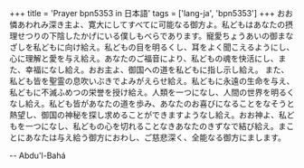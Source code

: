 +++
title = 'Prayer bpn5353 in 日本語'
tags = ['lang-ja', 'bpn5353']
+++
おお憐あわれみ深き主よ、寛大にしてすべてに可能なる御方よ。私どもはあなたの摂理せつりの下陰したかげにいる僕しもべらであります。寵愛ちょうあいの御まなざしを私どもに向け給え。私どもの目を明るくし、耳をよく聞こえるようにし、心に理解と愛を与え給え。あなたのご福音により、私どもの魂を快活にし、また、幸福になし給え。おお主よ、御国への道を私どもに指し示し給え。
また、私ども皆を聖霊の息吹いぶきでよみがえらせ給え。私どもに永遠の生命を与え、私どもに不滅ふめつの栄誉を授け給え。人類を一つになし、人間の世界を明るくなし給え。私ども皆があなたの道を歩み、あなたのお喜びになることをなそうと熱望し、御国の神秘を探し求めることができますようなし給え。おお神よ、私どもを一つになし、私どもの心を切れることなきあなたのきずなで結び給え。まことにあなたは与え給う御方におわし、ご慈悲深く、全能なる御方にまします。

-- Abdu'l-Bahá
